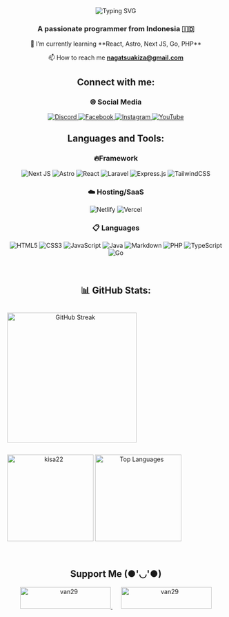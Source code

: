 <div align="center">
<img src="https://readme-typing-svg.herokuapp.com?font=Honk&size=50&duration=4000&pause=1000&color=000000&center=true&random=false&width=435&height=100&lines=Hello+There!%F0%9F%91%8B;I'm+Akiza" alt="Typing SVG" /><h3 align="center">A passionate programmer from Indonesia 🇮🇩</h3>

<div align="center">
<p>    
🌱 I’m currently learning **React, Astro, Next JS, Go, PHP**
</p>

📫 How to reach me **nagatsuakiza@gmail.com**    
</div>
</div>

<h2 align="center">Connect with me:</h2>

<div align="center">
<h3 >🌐 Social Media</h3>
    <a href="https://discord.com/invite/vxpBCAsp82">
        <img src="https://img.shields.io/badge/Discord-%235865F2.svg?style=for-the-badge&logo=discord&logoColor=white" alt="Discord" class="badge-img">
    </a>
    <a href="https://facebook.com/nagatsu.akiza">
        <img src="https://img.shields.io/badge/Facebook-%231877F2.svg?style=for-the-badge&logo=Facebook&logoColor=white" alt="Facebook" class="badge-img">
    </a>
    <a href="https://www.instagram.com/nagatsuakiza/">
        <img src="https://img.shields.io/badge/Instagram-%23E4405F.svg?style=for-the-badge&logo=Instagram&logoColor=white" alt="Instagram" class="badge-img">
    </a>
    <a href="https://www.youtube.com/@Nagatsu_Akiza">
        <img src="https://img.shields.io/badge/YouTube-%23FF0000.svg?style=for-the-badge&logo=YouTube&logoColor=white" alt="YouTube" class="badge-img">
    </a>
</div>

<div align="center">
<h2>Languages and Tools:</h2>
<h3>🔥Framework</h3>
    <img src="https://img.shields.io/badge/Next-black?style=for-the-badge&logo=next.js&logoColor=white" alt="Next JS" class="badge-img">
    <img src="https://img.shields.io/badge/astro-%232C2052.svg?style=for-the-badge&logo=astro&logoColor=white" alt="Astro" class="badge-img">
    <img src="https://img.shields.io/badge/react-%2320232a.svg?style=for-the-badge&logo=react&logoColor=%2361DAFB" alt="React" class="badge-img">
    <img src="https://img.shields.io/badge/laravel-%23FF2D20.svg?style=for-the-badge&logo=laravel&logoColor=white" alt="Laravel" class="badge-img">
    <img src="https://img.shields.io/badge/express.js-%23404d59.svg?style=for-the-badge&logo=express&logoColor=%2361DAFB" alt="Express.js" class="badge-img">
    <img src="https://img.shields.io/badge/tailwindcss-%2338B2AC.svg?style=for-the-badge&logo=tailwind-css&logoColor=white" alt="TailwindCSS" class="badge-img">
</div>

<div align="center">
<h3>☁️ Hosting/SaaS</h3>
    <img src="https://img.shields.io/badge/netlify-%23000000.svg?style=for-the-badge&logo=netlify&logoColor=#00C7B7" alt="Netlify" class="badge-img">
    <img src="https://img.shields.io/badge/vercel-%23000000.svg?style=for-the-badge&logo=vercel&logoColor=white" alt="Vercel" class="badge-img">
</div>

<div align="center">
<h3>📋 Languages</h3>
    <img src="https://img.shields.io/badge/html5-%23E34F26.svg?style=for-the-badge&logo=html5&logoColor=white" alt="HTML5" class="badge-img">
    <img src="https://img.shields.io/badge/css3-%231572B6.svg?style=for-the-badge&logo=css3&logoColor=white" alt="CSS3" class="badge-img">
    <img src="https://img.shields.io/badge/javascript-%23323330.svg?style=for-the-badge&logo=javascript&logoColor=%23F7DF1E" alt="JavaScript" class="badge-img">
    <img src="https://img.shields.io/badge/java-%23ED8B00.svg?style=for-the-badge&logo=openjdk&logoColor=white" alt="Java" class="badge-img">
    <img src="https://img.shields.io/badge/markdown-%23000000.svg?style=for-the-badge&logo=markdown&logoColor=white" alt="Markdown" class="badge-img">
    <img src="https://img.shields.io/badge/php-%23777BB4.svg?style=for-the-badge&logo=php&logoColor=white" alt="PHP" class="badge-img">
    <img src="https://img.shields.io/badge/typescript-%23007ACC.svg?style=for-the-badge&logo=typescript&logoColor=white" alt="TypeScript" class="badge-img">
    <img src="https://img.shields.io/badge/go-%2300ADD8.svg?style=for-the-badge&logo=go&logoColor=white" alt="Go" class="badge-img">
</div>
<br>
<br>

<h2 align="center">📊 GitHub Stats:</h2>
<p align="center" style="display:inline-block;">
  <img src="https://streak-stats.demolab.com?user=Akiza's&theme=transparent&border_radius=5&" height="300" alt="GitHub Streak" />
</p>
<p align="center" style="display:inline-block;">
  <img src="https://github-readme-stats.vercel.app/api?username=nagatsuakiza&show_icons=true&locale=en" height="200" alt="kisa22" />
  <img src="https://github-readme-stats.vercel.app/api/top-langs/?username=nagatsuakiza&layout=compact" height="200" alt="Top Languages">
</p>
<p align="left" style="display:inline-block;">
</p>
<br>
<br>

<h2 align="center">Support Me (●'◡'●)</h2>
<p align="center">
  <a href="https://www.buymeacoffee.com/van29">
    <img src="https://cdn.buymeacoffee.com/buttons/v2/default-yellow.png" height="50" width="210" alt="van29" />
  </a>
  &nbsp;&nbsp;&nbsp;&nbsp;
  <a href="https://ko-fi.com/van29">
    <img src="https://cdn.ko-fi.com/cdn/kofi3.png?v=3" height="50" width="210" alt="van29" />
  </a>
</p>

<!-- <style>
    .badge-img {
        width: 140px;
        height: 35px;
        object-fit: cover;
        margin-right: 10px;
    }
</style> -->
